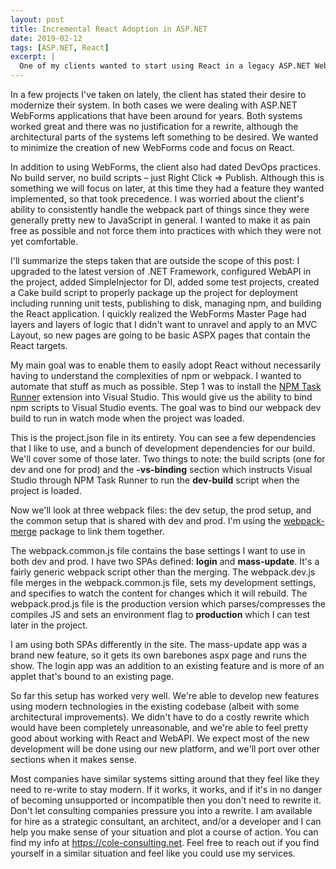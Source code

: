 ```yaml
---
layout: post
title: Incremental React Adoption in ASP.NET
date: 2019-02-12
tags: [ASP.NET, React]
excerpt: |
  One of my clients wanted to start using React in a legacy ASP.NET WebForms application. Here's how we did it.
---
```

<p>
In a few projects I've taken on lately, the client has stated their desire to modernize their system. In both cases we were dealing with ASP.NET WebForms applications that have been around for years. Both systems worked great and there was no justification for a rewrite, although the architectural parts of the systems left something to be desired. We wanted to minimize the creation of new WebForms code and focus on React.
</p>
<p>
In addition to using WebForms, the client also had dated DevOps practices. No build server, no build scripts – just Right Click => Publish. Although this is something we will focus on later, at this time they had a feature they wanted implemented, so that took precedence. I was worried about the client's ability to consistently handle the webpack part of things since they were generally pretty new to JavaScript in general. I wanted to make it as pain free as possible and not force them into practices with which they were not yet comfortable.
</p>
<p>
I'll summarize the steps taken that are outside the scope of this post: I upgraded to the latest version of .NET Framework, configured WebAPI in the project, added SimpleInjector for DI, added some test projects, created a Cake build script to properly package up the project for deployment including running unit tests, publishing to disk, managing npm, and building the React application. I quickly realized the WebForms Master Page had layers and layers of logic that I didn't want to unravel and apply to an MVC Layout, so new pages are going to be basic ASPX pages that contain the React targets. 
</p>
<p>
My main goal was to enable them to easily adopt React without necessarily having to understand the complexities of npm or webpack. I wanted to automate that stuff as much as possible. Step 1 was to install the <a href="https://marketplace.visualstudio.com/items?itemName=MadsKristensen.NPMTaskRunner">NPM Task Runner</a> extension into Visual Studio. This would give us the ability to bind npm scripts to Visual Studio events. The goal was to bind our webpack dev build to run in watch mode when the project was loaded.
</p>
<script src="https://gist.github.com/mikecole/267ef5c5b04accb41b3b071e2128faa0.js"></script>
<p>
This is the project.json file in its entirety. You can see a few dependencies that I like to use, and a bunch of development dependencies for our build. We'll cover some of those later. Two things to note: the build scripts (one for dev and one for prod) and the <strong>-vs-binding</strong> section which instructs Visual Studio through NPM Task Runner to run the <strong>dev-build</strong> script when the project is loaded.
</p>
<p>
Now we'll look at three webpack files: the dev setup, the prod setup, and the common setup that is shared with dev and prod. I'm using the <a href="https://www.npmjs.com/package/webpack-merge">webpack-merge</a> package to link them together.
</p>
<script src="https://gist.github.com/mikecole/21a7df01287a960bebde9b6f2f7f5be0"></script>
<p>
The webpack.common.js file contains the base settings I want to use in both dev and prod. I have two SPAs defined: <strong>login</strong> and <strong>mass-update</strong>. It's a fairly generic webpack script other than the merging. The webpack.dev.js file merges in the webpack.common.js file, sets my development settings, and specifies to watch the content for changes which it will rebuild. The webpack.prod.js file is the production version which parses/compresses the compiles JS and sets an environment flag to <strong>production</strong> which I can test later in the project.
</p>
<p>
I am using both SPAs differently in the site. The mass-update app was a brand new feature, so it gets its own barebones aspx page and runs the show. The login app was an addition to an existing feature and is more of an applet that's bound to an existing page.
</p>
<p>
So far this setup has worked very well. We're able to develop new features using modern technologies in the existing codebase (albeit with some architectural improvements). We didn't have to do a costly rewrite which would have been completely unreasonable, and we're able to feel pretty good about working with React and WebAPI. We expect most of the new development will be done using our new platform, and we'll port over other sections when it makes sense. 
</p>
<p>
Most companies have similar systems sitting around that they feel like they need to re-write to stay modern. If it works, it works, and if it's in no danger of becoming unsupported or incompatible then you don't need to rewrite it. Don't let consulting companies pressure you into a rewrite. I am available for hire as a strategic consultant, an architect, and/or a developer and I can help you make sense of your situation and plot a course of action. You can find my info at <a href="https://cole-consulting.net/">https://cole-consulting.net</a>. Feel free to reach out if you find yourself in a similar situation and feel like you could use my services.
</p>